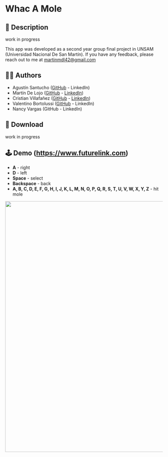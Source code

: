 # Whac A Mole

## 📃 Description

work in progress

This app was developed as a second year group final project in UNSAM (Universidad Nacional De San Martín).
If you have any feedback, please reach out to me at martinmdl42@gmail.com

## 👨‍💻 Authors

- Agustín Santucho ([GitHub](https://github.com/santuchoagus) - LinkedIn)
- Martín De Lojo ([GitHub](https://www.github.com/martinmdl) - [LinkedIn](https://www.linkedin.com/in/martinmdl/))
- Cristian Villafañez ([GitHub](https://github.com/KZvilla) - [LinkedIn](https://www.linkedin.com/in/crisvilla93/))
- Valentino Bortolussi ([GitHub](https://github.com/Valentino-afk) - LinkedIn)
- Nancy Vargas (GitHub - LinkedIn)

## 💾 Download

work in progress

## 🕹️ Demo (https://www.futurelink.com)

- **A** - right
- **D** - left
- **Space** - select
- **Backspace** - back
- **A, B, C, D, E, F, G, H, I, J, K, L, M, N, O, P, Q, R, S, T, U, V, W, X, Y, Z** - hit mole

<img src="https://i.postimg.cc/26xvhrgk/guia.png" width="800" />
